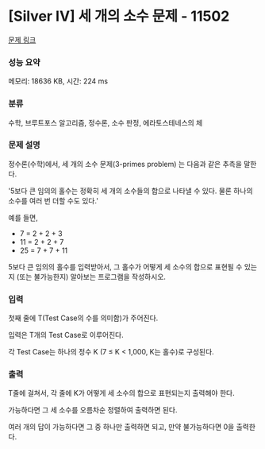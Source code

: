 # [Silver IV] 세 개의 소수 문제 - 11502 

[문제 링크](https://www.acmicpc.net/problem/11502) 

### 성능 요약

메모리: 18636 KB, 시간: 224 ms

### 분류

수학, 브루트포스 알고리즘, 정수론, 소수 판정, 에라토스테네스의 체

### 문제 설명

<p>정수론(수학)에서, 세 개의 소수 문제(3-primes problem) 는 다음과 같은 추측을 말한다.</p>

<p>'5보다 큰 임의의 홀수는 정확히 세 개의 소수들의 합으로 나타낼 수 있다. 물론 하나의 소수를 여러 번 더할 수도 있다.'</p>

<p>예를 들면,</p>

<ul>
	<li>7 = 2 + 2 + 3</li>
	<li>11 = 2 + 2 + 7</li>
	<li>25 = 7 + 7 + 11</li>
</ul>

<p>5보다 큰 임의의 홀수를 입력받아서, 그 홀수가 어떻게 세 소수의 합으로 표현될 수 있는지 (또는 불가능한지) 알아보는 프로그램을 작성하시오.</p>

### 입력 

 <p>첫째 줄에 T(Test Case의 수를 의미함)가 주어진다.</p>

<p>입력은 T개의 Test Case로 이루어진다.</p>

<p>각 Test Case는 하나의 정수 K (7 ≤ K < 1,000, K는 홀수)로 구성된다.</p>

### 출력 

 <p>T줄에 걸쳐서, 각 줄에 K가 어떻게 세 소수의 합으로 표현되는지 출력해야 한다.</p>

<p>가능하다면 그 세 소수를 오름차순 정렬하여 출력하면 된다.</p>

<p>여러 개의 답이 가능하다면 그 중 하나만 출력하면 되고, 만약 불가능하다면 0을 출력한다.</p>

